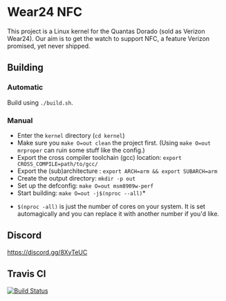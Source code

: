 # Wear24 NFC

This project is a Linux kernel for the Quantas Dorado (sold as Verizon Wear24). Our aim is to get the watch to support NFC, a feature Verizon promised, yet never shipped.

## Building

### Automatic

Build using `./build.sh`.

### Manual

- Enter the `kernel` directory (`cd kernel`)
- Make sure you `make O=out clean` the project first. (Using `make O=out mrproper` can ruin some stuff like the config.)
- Export the cross compiler toolchain (gcc) location: `export CROSS_COMPILE=path/to/gcc/`
- Export the (sub)architecture : `export ARCH=arm && export SUBARCH=arm`
- Create the output directory: `mkdir -p out`
- Set up the defconfig: `make O=out msm8909w-perf`
- Start building: `make O=out -j$(nproc --all)`*

* `$(nproc -all)` is just the number of cores on your system. It is set automagically and you can replace it with another number if you'd like.

## Discord

https://discord.gg/8XyTeUC

## Travis CI

[![Build Status](https://travis-ci.org/davwheat/Wear24-NFC.svg?branch=master)](https://travis-ci.org/davwheat/Wear24-NFC)
